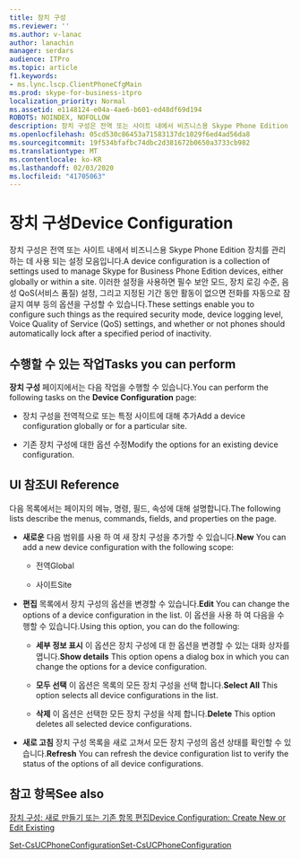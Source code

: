 ```yaml
---
title: 장치 구성
ms.reviewer: ''
ms.author: v-lanac
author: lanachin
manager: serdars
audience: ITPro
ms.topic: article
f1.keywords:
- ms.lync.lscp.ClientPhoneCfgMain
ms.prod: skype-for-business-itpro
localization_priority: Normal
ms.assetid: e1148124-e04a-4ae6-b601-ed48df69d194
ROBOTS: NOINDEX, NOFOLLOW
description: 장치 구성은 전역 또는 사이트 내에서 비즈니스용 Skype Phone Edition 장치를 관리 하는 데 사용 되는 설정 모음입니다. 이러한 설정을 사용하면 필수 보안 모드, 장치 로깅 수준, 음성 QoS(서비스 품질) 설정, 그리고 지정된 기간 동안 활동이 없으면 전화를 자동으로 잠글지 여부 등의 옵션을 구성할 수 있습니다.
ms.openlocfilehash: 05cd530c86453a71583137dc1029f6ed4ad56da8
ms.sourcegitcommit: 19f534bfafbc74dbc2d381672b0650a3733cb982
ms.translationtype: MT
ms.contentlocale: ko-KR
ms.lasthandoff: 02/03/2020
ms.locfileid: "41705063"
---
```

# <a name="device-configuration"></a><span data-ttu-id="65d75-104">장치 구성</span><span class="sxs-lookup"><span data-stu-id="65d75-104">Device Configuration</span></span>
 
<span data-ttu-id="65d75-105">장치 구성은 전역 또는 사이트 내에서 비즈니스용 Skype Phone Edition 장치를 관리 하는 데 사용 되는 설정 모음입니다.</span><span class="sxs-lookup"><span data-stu-id="65d75-105">A device configuration is a collection of settings used to manage Skype for Business Phone Edition devices, either globally or within a site.</span></span> <span data-ttu-id="65d75-106">이러한 설정을 사용하면 필수 보안 모드, 장치 로깅 수준, 음성 QoS(서비스 품질) 설정, 그리고 지정된 기간 동안 활동이 없으면 전화를 자동으로 잠글지 여부 등의 옵션을 구성할 수 있습니다.</span><span class="sxs-lookup"><span data-stu-id="65d75-106">These settings enable you to configure such things as the required security mode, device logging level, Voice Quality of Service (QoS) settings, and whether or not phones should automatically lock after a specified period of inactivity.</span></span> 
  
## <a name="tasks-you-can-perform"></a><span data-ttu-id="65d75-107">수행할 수 있는 작업</span><span class="sxs-lookup"><span data-stu-id="65d75-107">Tasks you can perform</span></span>

<span data-ttu-id="65d75-108">**장치 구성** 페이지에서는 다음 작업을 수행할 수 있습니다.</span><span class="sxs-lookup"><span data-stu-id="65d75-108">You can perform the following tasks on the **Device Configuration** page:</span></span>
  
- <span data-ttu-id="65d75-109">장치 구성을 전역적으로 또는 특정 사이트에 대해 추가</span><span class="sxs-lookup"><span data-stu-id="65d75-109">Add a device configuration globally or for a particular site.</span></span>
    
- <span data-ttu-id="65d75-110">기존 장치 구성에 대한 옵션 수정</span><span class="sxs-lookup"><span data-stu-id="65d75-110">Modify the options for an existing device configuration.</span></span>
    
## <a name="ui-reference"></a><span data-ttu-id="65d75-111">UI 참조</span><span class="sxs-lookup"><span data-stu-id="65d75-111">UI Reference</span></span>

<span data-ttu-id="65d75-112">다음 목록에서는 페이지의 메뉴, 명령, 필드, 속성에 대해 설명합니다.</span><span class="sxs-lookup"><span data-stu-id="65d75-112">The following lists describe the menus, commands, fields, and properties on the page.</span></span>
  
- <span data-ttu-id="65d75-113">**새로운** 다음 범위를 사용 하 여 새 장치 구성을 추가할 수 있습니다.</span><span class="sxs-lookup"><span data-stu-id="65d75-113">**New** You can add a new device configuration with the following scope:</span></span>
    
  - <span data-ttu-id="65d75-114">전역</span><span class="sxs-lookup"><span data-stu-id="65d75-114">Global</span></span>
    
  - <span data-ttu-id="65d75-115">사이트</span><span class="sxs-lookup"><span data-stu-id="65d75-115">Site</span></span>
    
- <span data-ttu-id="65d75-116">**편집** 목록에서 장치 구성의 옵션을 변경할 수 있습니다.</span><span class="sxs-lookup"><span data-stu-id="65d75-116">**Edit** You can change the options of a device configuration in the list.</span></span> <span data-ttu-id="65d75-117">이 옵션을 사용 하 여 다음을 수행할 수 있습니다.</span><span class="sxs-lookup"><span data-stu-id="65d75-117">Using this option, you can do the following:</span></span>
    
  - <span data-ttu-id="65d75-118">**세부 정보 표시** 이 옵션은 장치 구성에 대 한 옵션을 변경할 수 있는 대화 상자를 엽니다.</span><span class="sxs-lookup"><span data-stu-id="65d75-118">**Show details** This option opens a dialog box in which you can change the options for a device configuration.</span></span>
    
  - <span data-ttu-id="65d75-119">**모두 선택** 이 옵션은 목록의 모든 장치 구성을 선택 합니다.</span><span class="sxs-lookup"><span data-stu-id="65d75-119">**Select All** This option selects all device configurations in the list.</span></span>
    
  - <span data-ttu-id="65d75-120">**삭제** 이 옵션은 선택한 모든 장치 구성을 삭제 합니다.</span><span class="sxs-lookup"><span data-stu-id="65d75-120">**Delete** This option deletes all selected device configurations.</span></span>
    
- <span data-ttu-id="65d75-121">**새로 고침** 장치 구성 목록을 새로 고쳐서 모든 장치 구성의 옵션 상태를 확인할 수 있습니다.</span><span class="sxs-lookup"><span data-stu-id="65d75-121">**Refresh** You can refresh the device configuration list to verify the status of the options of all device configurations.</span></span>
    
## <a name="see-also"></a><span data-ttu-id="65d75-122">참고 항목</span><span class="sxs-lookup"><span data-stu-id="65d75-122">See also</span></span>

[<span data-ttu-id="65d75-123">장치 구성: 새로 만들기 또는 기존 항목 편집</span><span class="sxs-lookup"><span data-stu-id="65d75-123">Device Configuration: Create New or Edit Existing</span></span>](ms.lync.lscp.ClientDeviceTestEdit.md)

[<span data-ttu-id="65d75-124">Set-CsUCPhoneConfiguration</span><span class="sxs-lookup"><span data-stu-id="65d75-124">Set-CsUCPhoneConfiguration</span></span>](https://docs.microsoft.com/powershell/module/skype/set-csucphoneconfiguration?view=skype-ps)
